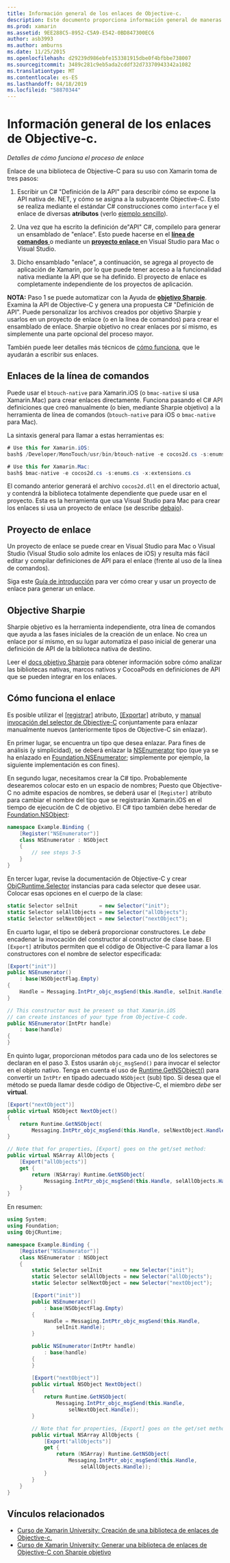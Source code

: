 ```yaml
---
title: Información general de los enlaces de Objective-c.
description: Este documento proporciona información general de maneras diferentes de crear C# enlaces para el código de Objective-C, incluidos los enlaces de la línea de comandos, proyectos de enlace y Sharpie objetivo. También se explica cómo funciona el enlace.
ms.prod: xamarin
ms.assetid: 9EE288C5-8952-C5A9-E542-0BD847300EC6
author: asb3993
ms.author: amburns
ms.date: 11/25/2015
ms.openlocfilehash: d29239d986ebfe153381915dbe0f4bfbbe738007
ms.sourcegitcommit: 3489c281c9eb5ada2cddf32d73370943342a1082
ms.translationtype: MT
ms.contentlocale: es-ES
ms.lasthandoff: 04/18/2019
ms.locfileid: "58870344"
---
```

# <a name="overview-of-objective-c-bindings"></a>Información general de los enlaces de Objective-c.

_Detalles de cómo funciona el proceso de enlace_

Enlace de una biblioteca de Objective-C para su uso con Xamarin toma de tres pasos:

1. Escribir un C# "Definición de la API" para describir cómo se expone la API nativa de. NET, y cómo se asigna a la subyacente Objective-C. Esto se realiza mediante el estándar C# construcciones como `interface` y el enlace de diversas **atributos** (verlo [ejemplo sencillo](~/cross-platform/macios/binding/objective-c-libraries.md#Binding_an_API)).

2. Una vez que ha escrito la definición de"API" C#, compílelo para generar un ensamblado de "enlace". Esto puede hacerse en el [ **línea de comandos** ](#commandline) o mediante un [ **proyecto enlace** ](#bindingproject) en Visual Studio para Mac o Visual Studio.

3. Dicho ensamblado "enlace", a continuación, se agrega al proyecto de aplicación de Xamarin, por lo que puede tener acceso a la funcionalidad nativa mediante la API que se ha definido.
  El proyecto de enlace es completamente independiente de los proyectos de aplicación.

**NOTA:** Paso 1 se puede automatizar con la Ayuda de [ **objetivo Sharpie**](#objectivesharpie). Examina la API de Objective-C y genera una propuesta C# "Definición de API". Puede personalizar los archivos creados por objetivo Sharpie y usarlos en un proyecto de enlace (o en la línea de comandos) para crear el ensamblado de enlace. Sharpie objetivo no crear enlaces por sí mismo, es simplemente una parte opcional del proceso mayor.

También puede leer detalles más técnicos de [cómo funciona](#howitworks), que le ayudarán a escribir sus enlaces.

<a name="Command_Line_Bindings" /><a name="commandline" />

## <a name="command-line-bindings"></a>Enlaces de la línea de comandos

Puede usar el `btouch-native` para Xamarin.iOS (o `bmac-native` si usa Xamarin.Mac) para crear enlaces directamente. Funciona pasando el C# API definiciones que creó manualmente (o bien, mediante Sharpie objetivo) a la herramienta de línea de comandos (`btouch-native` para iOS o `bmac-native` para Mac).


La sintaxis general para llamar a estas herramientas es:

```csharp
# Use this for Xamarin.iOS:
bash$ /Developer/MonoTouch/usr/bin/btouch-native -e cocos2d.cs -s:enums.cs -x:extensions.cs
```

```csharp
# Use this for Xamarin.Mac:
bash$ bmac-native -e cocos2d.cs -s:enums.cs -x:extensions.cs
```

El comando anterior generará el archivo `cocos2d.dll` en el directorio actual, y contendrá la biblioteca totalmente dependiente que puede usar en el proyecto. Esta es la herramienta que usa Visual Studio para Mac para crear los enlaces si usa un proyecto de enlace (se describe [debajo](#bindingproject)).


<a name="bindingproject" />

## <a name="binding-project"></a>Proyecto de enlace

Un proyecto de enlace se puede crear en Visual Studio para Mac o Visual Studio (Visual Studio solo admite los enlaces de iOS) y resulta más fácil editar y compilar definiciones de API para el enlace (frente al uso de la línea de comandos).

Siga este [Guía de introducción](~/cross-platform/macios/binding/objective-c-libraries.md#Getting_Started) para ver cómo crear y usar un proyecto de enlace para generar un enlace.

<a name="objectivesharpie" />

## <a name="objective-sharpie"></a>Objective Sharpie

Sharpie objetivo es la herramienta independiente, otra línea de comandos que ayuda a las fases iniciales de la creación de un enlace. No crea un enlace por sí mismo, en su lugar automatiza el paso inicial de generar una definición de API de la biblioteca nativa de destino.

Leer el [docs objetivo Sharpie](~/cross-platform/macios/binding/objective-sharpie/index.md) para obtener información sobre cómo analizar las bibliotecas nativas, marcos nativos y CocoaPods en definiciones de API que se pueden integrar en los enlaces.

<a name="howitworks" />

## <a name="how-binding-works"></a>Cómo funciona el enlace

Es posible utilizar el [[registrar]](xref:Foundation.RegisterAttribute) atributo, [[Exportar]](xref:Foundation.ExportAttribute) atributo, y [manual invocación del selector de Objective-C](~/ios/internals/objective-c-selectors.md) conjuntamente para enlazar manualmente nuevos (anteriormente tipos de Objective-C sin enlazar).

En primer lugar, se encuentra un tipo que desea enlazar. Para fines de análisis (y simplicidad), se deberá enlazar la [NSEnumerator](https://developer.apple.com/iphone/library/documentation/Cocoa/Reference/Foundation/Classes/NSEnumerator_Class/Reference/Reference.html) tipo (que ya se ha enlazado en [Foundation.NSEnumerator](xref:Foundation.NSEnumerator); simplemente por ejemplo, la siguiente implementación es con fines).

En segundo lugar, necesitamos crear la C# tipo. Probablemente desearemos colocar esto en un espacio de nombres; Puesto que Objective-C no admite espacios de nombres, se deberá usar el `[Register]` atributo para cambiar el nombre del tipo que se registrarán Xamarin.iOS en el tiempo de ejecución de C de objetivo. El C# tipo también debe heredar de [Foundation.NSObject](xref:Foundation.NSObject):

```csharp
namespace Example.Binding {
    [Register("NSEnumerator")]
    class NSEnumerator : NSObject
    {
        // see steps 3-5
    }
}
```

En tercer lugar, revise la documentación de Objective-C y crear [ObjCRuntime.Selector](xref:ObjCRuntime.Selector) instancias para cada selector que desee usar. Colocar esas opciones en el cuerpo de la clase:

```csharp
static Selector selInit       = new Selector("init");
static Selector selAllObjects = new Selector("allObjects");
static Selector selNextObject = new Selector("nextObject");
```

En cuarto lugar, el tipo se deberá proporcionar constructores. Le *debe* encadenar la invocación del constructor al constructor de clase base. El `[Export]` atributos permiten que el código de Objective-C para llamar a los constructores con el nombre de selector especificada:

```csharp
[Export("init")]
public NSEnumerator()
    : base(NSObjectFlag.Empty)
{
    Handle = Messaging.IntPtr_objc_msgSend(this.Handle, selInit.Handle);
}
```

```csharp
// This constructor must be present so that Xamarin.iOS
// can create instances of your type from Objective-C code.
public NSEnumerator(IntPtr handle)
    : base(handle)
{
}
```

En quinto lugar, proporcionan métodos para cada uno de los selectores se declaran en el paso 3. Estos usarán `objc_msgSend()` para invocar el selector en el objeto nativo. Tenga en cuenta el uso de [Runtime.GetNSObject()](xref:ObjCRuntime.Runtime.GetNSObject*) para convertir un `IntPtr` en tipado adecuado `NSObject` (sub) tipo. Si desea que el método se pueda llamar desde código de Objective-C, el miembro *debe* ser **virtual**.

```csharp
[Export("nextObject")]
public virtual NSObject NextObject()
{
    return Runtime.GetNSObject(
        Messaging.IntPtr_objc_msgSend(this.Handle, selNextObject.Handle));
}
```

```csharp
// Note that for properties, [Export] goes on the get/set method:
public virtual NSArray AllObjects {
    [Export("allObjects")]
    get {
        return (NSArray) Runtime.GetNSObject(
            Messaging.IntPtr_objc_msgSend(this.Handle, selAllObjects.Handle));
    }
}
```

En resumen:

```csharp
using System;
using Foundation;
using ObjCRuntime;

namespace Example.Binding {
    [Register("NSEnumerator")]
    class NSEnumerator : NSObject
    {
        static Selector selInit       = new Selector("init");
        static Selector selAllObjects = new Selector("allObjects");
        static Selector selNextObject = new Selector("nextObject");

        [Export("init")]
        public NSEnumerator()
            : base(NSObjectFlag.Empty)
        {
            Handle = Messaging.IntPtr_objc_msgSend(this.Handle,
                selInit.Handle);
        }

        public NSEnumerator(IntPtr handle)
            : base(handle)
        {
        }

        [Export("nextObject")]
        public virtual NSObject NextObject()
        {
            return Runtime.GetNSObject(
                Messaging.IntPtr_objc_msgSend(this.Handle,
                    selNextObject.Handle));
        }

        // Note that for properties, [Export] goes on the get/set method:
        public virtual NSArray AllObjects {
            [Export("allObjects")]
            get {
                return (NSArray) Runtime.GetNSObject(
                    Messaging.IntPtr_objc_msgSend(this.Handle,
                        selAllObjects.Handle));
            }
        }
    }
}
```

## <a name="related-links"></a>Vínculos relacionados

- [Curso de Xamarin University: Creación de una biblioteca de enlaces de Objective-c.](https://university.xamarin.com/classes/track/all#building-an-objective-c-bindings-library)
- [Curso de Xamarin University: Generar una biblioteca de enlaces de Objective-C con Sharpie objetivo](https://university.xamarin.com/classes/track/all#build-an-objective-c-bindings-library-with-objective-sharpie)